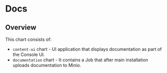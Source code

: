 # Docs

## Overview

This chart consists of:
* `content-ui` chart - UI application that displays documentation as part of the Console UI.
* `documentation` chart - It contains a Job that after main installation uploads documentation to Minio.
